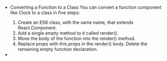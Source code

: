 - Converting a Function to a Class
    You can convert a function component like Clock to a class in five steps:

   1. Create an ES6 class, with the same name, that extends React.Component.
   2. Add a single empty method to it called render().
   3. Move the body of the function into the render()   method.
   4. Replace props with this.props in the render() body.
    Delete the remaining empty function declaration.

-